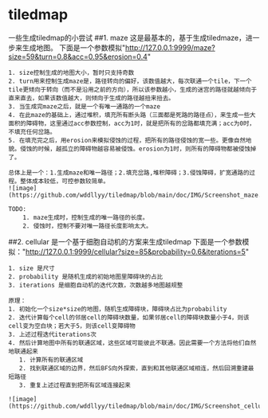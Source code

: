# tiledmap
一些生成tiledmap的小尝试
##1. maze
   这是最基本的，基于生成tiledmaze，进一步来生成地图。
   下面是一个参数模拟"http://127.0.0.1:9999/maze?size=59&turn=0.8&acc=0.95&erosion=0.4"
   
   
    1. size控制生成的地图大小，暂时只支持奇数
    2. turn用来控制生成maze是，路径转向的偏好，该数值越大，每次联通一个tile，下一个tile更倾向于转向（而不是沿用之前的方向），所以该参数越小，生成的迷宫的路径就越倾向于直来直去，如果该数值越大，则倾向于生成的路径越扭来扭去。
    3. 当生成完maze之后，就是一个有唯一通路的一个maze
    4. 在此maze的基础上，通过堆积，填充所有断头路（三面都是死路的路径点），来生成一些大面积的障碍物，这里通过acc参数控制，acc为1时，就是把所有的岔路都填充满；acc为0时，不填充任何岔路。
    5. 在填充完之后，用erosion来模拟侵蚀的过程，把所有的路径侵蚀的宽一些。更像自然地貌。侵蚀的时候，越孤立的障碍物越容易被侵蚀。erosion为1时，则所有的障碍物都被侵蚀掉了。

    总体上是一个：1.生成maze和唯一路径；2.填充岔路,堆积障碍；3.侵蚀障碍，扩宽通路的过程。整体成本较低，可控参数较简单。
    ![image](https://github.com/wddllyy/tiledmap/blob/main/doc/IMG/Screenshot_maze.png)

    TODO: 
        1. maze生成时，控制生成的唯一路径的长度。
        2. 侵蚀时，控制不要对唯一路径长度影响太大。
   
   
    
##2. cellular
    是一个基于细胞自动机的方案来生成tiledmap
    下面是一个参数模拟："http://127.0.0.1:9999/cellular?size=85&probability=0.6&iterations=5"

    1. size 是尺寸
    2. probability 是随机生成的初始地图里障碍块的占比
    3. iterations 是细胞自动机的迭代次数，次数越多地图越规整

    原理：
    1. 初始化一个size*size的地图，随机生成障碍块，障碍块占比为probability
    2. 迭代计算每个cell的邻居cell的障碍块数量，如果邻居cell的障碍块数量小于4，则该cell变为空白块；若大于5，则该cell变障碍物
    3. 上述过程迭代iterations次
    4. 然后计算地图中所有的联通区域，这些区域可能彼此不联通。因此需要一个方法将他们自然地联通起来
       1. 计算所有的联通区域
       2. 找到联通区域的边界，然后BFS向外探索，直到和其他联通区域相连，然后回溯重建最短路径
       3. 重复上述过程直到把所有区域连接起来
    
    ![image](https://github.com/wddllyy/tiledmap/blob/main/doc/IMG/Screenshot_cellular.png)


